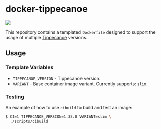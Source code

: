 # docker-tippecanoe

![](https://github.com/azavea/docker-tippecanoe/workflows/CI/badge.svg)

This repository contains a templated `Dockerfile` designed to support the usage of multiple [Tippecanoe](https://github.com/mapbox/tippecanoe) versions.

## Usage

### Template Variables

- `TIPPECANOE_VERSION` - Tippecanoe version.
- `VARIANT` - Base container image variant. Currently supports: `slim`.

### Testing

An example of how to use `cibuild` to build and test an image:

```bash
$ CI=1 TIPPECANOE_VERSION=1.35.0 VARIANT=slim \
  ./scripts/cibuild
```
